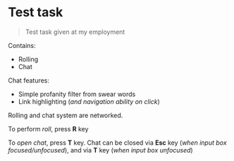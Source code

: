 # Test task

> Test task given at my employment

Contains:
- Rolling 
- Chat

Chat features:
- Simple profanity filter from swear words
- Link highlighting (*and navigation ability on click*)

Rolling and chat system are networked.

To perform *roll*, press **R** key

To *open chat*, press **T** key. Chat can be closed via **Esc** key (*when input box focused/unfocused*), and via **T** key (*when input box unfocused*)




